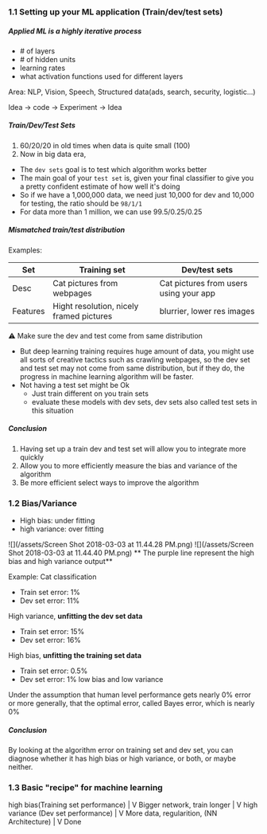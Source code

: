 ### 1.1 Setting up your ML application   \(Train/dev/test sets\)

##### Applied ML is a highly iterative process
 
  - \# of layers 
  - \# of hidden units 
  - learning rates
  - what activation functions used for different layers 
 
Area: NLP, Vision, Speech, Structured data(ads, search, security, logistic...)
  
Idea -> code -> Experiment -> Idea

##### Train/Dev/Test Sets
1. 60/20/20 in old times when data is quite small (100)
2. Now in big data era, 
  - The `dev sets` goal is to test which algorithm works better
  - The main goal of your `test set` is, given your final classifier to give you a pretty confident estimate of how well it's doing
  - So if we have a 1,000,000 data, we need just 10,000 for dev and 10,000 for testing, the ratio should be `98/1/1`
  - For data more than 1 million, we can use 99.5/0.25/0.25
  
##### Mismatched train/test distribution 
Examples:

|Set| Training set |Dev/test sets|
|---------|---|---|
|Desc|Cat pictures from webpages|Cat pictures from users using your app|
|Features|Hight resolution, nicely framed pictures|blurrier, lower res images|

⚠ Make sure the dev and test come from same distribution 

- But deep learning training requires huge amount of data, you might use all sorts of creative tactics such as crawling webpages, so the dev set and test set may not come from same distribution, but if they do, the progress in machine learning algorithm will be faster. 
- Not having a test set might be Ok
  - Just train different on you train sets
  - evaluate these models with dev sets, dev sets also called test sets in this situation 
  

##### Conclusion 
 1. Having set up a train dev and test set will allow you to integrate more quickly 
 2. Allow you to more efficiently measure the bias and variance of the algorithm 
 3. Be more efficient select ways to improve the algorithm 
  
  
### 1.2 Bias/Variance
- High bias: under fitting 
- high variance: over fitting 

![](/assets/Screen Shot 2018-03-03 at 11.44.28 PM.png)
![](/assets/Screen Shot 2018-03-03 at 11.44.40 PM.png)
** The purple line represent the high bias and high variance output**

Example: Cat classification
- Train set error: 1%
- Dev set error: 11%

High variance, **unfitting the dev set data** 

- Train set error: 15%
- Dev set error: 16%

High bias, **unfitting the training set data** 

- Train set error: 0.5%
- Dev set error: 1%
low bias and low variance

Under the assumption that human level performance gets nearly 0% error or more generally, that the optimal error, called Bayes error, which is nearly 0%

##### Conclusion 
By looking at the algorithm error on training set and dev set, you can diagnose whether it has high bias or high variance, or both, or maybe neither.

### 1.3 Basic "recipe" for machine learning 

high bias(Training set performance) 
          |
          V
Bigger network, train longer 
|
V
high variance (Dev set performance)
|
V
More data, regularition, (NN Architecture)
|
V
Done
 

